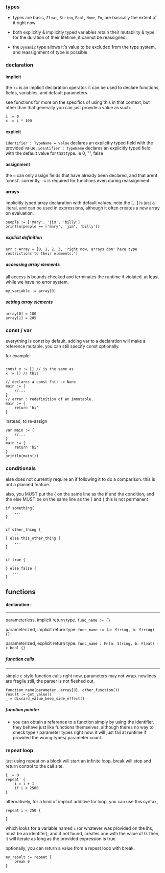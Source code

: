 
### types 
- types are basic, `Float`, `String`, `Bool`, `None`, `Fn`, are basically the extent of it right now

- both explicitly & implicitly typed variables retain their mutability & type for the duration of their lifetime, it cannot be reassigned.
- the `Dynamic` type allows it's value to be excluded from the type system, and reassignment of type is possible.



### declaration 


#### implicit

the `:=` is an implicit declaration operator.
it can be used to declare functions, fields, variables, and default parameters.

see functions for more on the specifics of using this in that context, but other than that
generally you can just provide a value as such.

```
i := 0
x := i * 100
```


#### explicit
`identifier : TypeName = value` declares an explicitly typed field with the provided value.
`identifier : TypeName` declares an explicitly typed field with the default value for that type. ie 0, "", false


#### assignment 
the `=` can only assign fields that have already been declared, and that arent 'const'.
currently, `:=` is required for functions even during reassignment.

#### arrays

implicitly typed array declaration with default values.
note the [...] is just a literal, and can be used in expressions, although it often creates a new array on evaluation.
```
people := ['mary', 'jim', 'billy']
println(people == ['mary', 'jim', 'billy'])
```

##### explicit definition

```
arr : Array = [0, 1, 2, 3, 'right now, arrays don' have type restrictions to their elements.']
```

##### accessing array elements 
all access is bounds checked and terminates the runtime if violated.
at least while we have no error system.
```
my_variable := array[0]
```
##### setting array elements
```
array[0] = 100
array[1] = 205
```


### const / var 
everything is const by default, adding var to a declaration will make a reference mutable.
you can still specify const optionally.

for example: 
```

const x := [] // is the same as
x := [] // this

// declares a const Fn() -> None
main := {
	//...
}
// error : redefinition of an immutable.
main := { 
	return 'hi'
}
```

instead, to re-assign
```
var main := {
	//...
}
main := {
	return 'hi'
}
println(main())
```

### conditionals
else does not currently require an if following it to do a comparison.
this is not a planned feature.

also, you MUST put the { on the same line as the if and the condition, and the else MUST be on the same line as the } and {
this is not permanent
```
if something{
	...
}


if other_thing {
	...
} else this_other_thing {
	...
}


if true {
   ... 
} else false {
   ...
}
```

## functions
#### declaration : 
---
parameterless, implicit return type.
`func_name := {}`

parameterized, implicit return type.
`func_name := (a: String, b: String) {}`  

parameterized, explicit return type.
`func_name : Fn(a: String, b: Float) -> bool {}`


##### function calls
--- 
simple c style function calls
right now, parameters may not wrap. newlines are fragile still, the parser is not fleshed out.
```
function_name(parameter, array[0], other_function())
result := get_value()
_ = discard_value_keep_side_effect()
```

##### function pointer
- you can obtain a reference to a function simply by using the identifier.
they behave just like functions themselves, although theres no way to check type / parameter types right now.
it will just fail at runtime if provided the wrong types/ parameter count.


### repeat loop 


just using repeat on a block will start an infinite loop.
break will stop and return control to the call site.
``` 
i := 0
repeat  {
	i = i + 1
	if i > 2500
}
```

alternatively, for a kind of implicit additive for loop, you can use this syntax, 

```
repeat i < 250 {

}
```

which looks for a variable named `i` (or whatever was provided on the lhs, must be an identifer), and if not found, creates one with the value of 0.
then, it will iterate as long as the provided expression is true.

optionally, you can return a value from a repeat loop with break.

```
my_result := repeat {
	break 0
}
```
